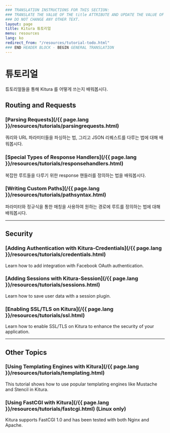 ```yaml
---
### TRANSLATION INSTRUCTIONS FOR THIS SECTION:
### TRANSLATE THE VALUE OF THE title ATTRIBUTE AND UPDATE THE VALUE OF THE lang ATTRIBUTE.
### DO NOT CHANGE ANY OTHER TEXT.
layout: page
title: Kitura 튜토리얼
menu: resources
lang: ko
redirect_from: "/resources/tutorial-todo.html"
### END HEADER BLOCK - BEGIN GENERAL TRANSLATION
---
```


<div class="titleBlock">
  <h1>튜토리얼</h1>
  <p>튜토리얼들을 통해 Kitura 를 어떻게 쓰는지 배워봅시다.</p>
</div>

## Routing and Requests

### [Parsing Requests](/{{ page.lang }}/resources/tutorials/parsingrequests.html)

쿼리와 URL 파라미터들을 파싱하는 법, 그리고 JSON 리퀘스트를 다루는 법에 대해 배워봅시다.

### [Special Types of Response Handlers](/{{ page.lang }}/resources/tutorials/responsehandlers.html)

복잡한 루트들을 다루기 위한 response 핸들러를 정의하는 법을 배워봅시다.

### [Writing Custom Paths](/{{ page.lang }}/resources/tutorials/pathsyntax.html)

파라미터와 정규식을 통한 매칭을 사용하여 원하는 경로에 루트를 정의하는 법에 대해 배워봅시다.

---

## Security

### [Adding Authentication with Kitura-Credentials](/{{ page.lang }}/resources/tutorials/credentials.html)

Learn how to add integration with Facebook OAuth authentication.

### [Adding Sessions with Kitura-Session](/{{ page.lang }}/resources/tutorials/sessions.html)

Learn how to save user data with a session plugin.

### [Enabling SSL/TLS on Kitura](/{{ page.lang }}/resources/tutorials/ssl.html)

Learn how to enable SSL/TLS on Kitura to enhance the security of your application.

---

## Other Topics

### [Using Templating Engines with Kitura](/{{ page.lang }}/resources/tutorials/templating.html)

This tutorial shows how to use popular templating engines like Mustache and Stencil in Kitura.

### [Using FastCGI with Kitura](/{{ page.lang }}/resources/tutorials/fastcgi.html) (Linux only)

Kitura supports FastCGI 1.0 and has been tested with both Nginx and Apache.
